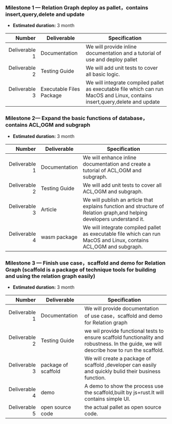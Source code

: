 ### Milestone 1 — Relation Graph deploy as pallet，contains insert,query,delete and update

- **Estimated duration:** 3 month

| Number | Deliverable | Specification |
| -----: | ----------- | ------------- |
| Deliverable 1 | Documentation | We will provide inline documentation and a tutorial of use and deploy pallet |
| Deliverable 2 | Testing Guide | We will add unit tests to cover all basic logic.|
| Deliverable 3 | Executable Files Package | We will integrate compiled pallet as executable file which can run MacOS and Linux, contains insert,query,delete and update|  
 

### Milestone 2— Expand the basic functions of database，contains ACL,OGM and subgraph

- **Estimated duration:** 3 month

| Number | Deliverable | Specification |
| -----: | ----------- | ------------- |
| Deliverable 1 | Documentation | We will enhance inline documentation and create a tutorial of ACL,OGM and subgraph. |
| Deliverable 2 | Testing Guide | We will add unit tests to cover all ACL,OGM and subgraph.|
| Deliverable 3 | Article | We will publish an article that explains function and structure of Relation graph,and helping developers understand it.  |
| Deliverable 4 | wasm package | We will integrate compiled pallet as executable file which can run MacOS and Linux, contains ACL,OGM and subgraph.|  

### Milestone 3 — Finish use case，scaffold and demo for Relation Graph (scaffold is a package of technique tools for building and using the relation graph easily)

- **Estimated duration:** 3 month

| Number | Deliverable | Specification |
| -----: | ----------- | ------------- |
| Deliverable 1 | Documentation | We will provide documentation of use case，scaffold and demo for Relation graph |
| Deliverable 2 | Testing Guide | we wil provide functional tests to ensure scaffold  functionality and robustness. In the guide, we will describe how to run the scaffold. |
| Deliverable 3 | package of scaffold | We will create a package of scaffold ,developer can easily and quickly bulid their business function. |
| Deliverable 4 | demo | A demo to show the process use the scaffold,built by js+rust.It will contains simple UI. |
| Deliverable 5 | open source code | the actual pallet as open source code. |
